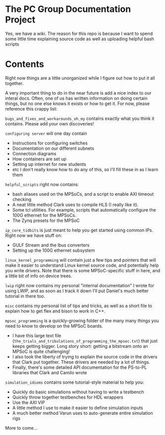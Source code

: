 # The PC Group Documentation Project

Yes, we have a wiki. The reason for this repo is because I want to spend some 
little time explaining source code as well as uploading helpful bash scripts

# Contents

Right now things are a little unorganized while I figure out how to put it all
together.

A very important thing to do in the near future is add a nice index to our 
interal docs. Often, one of us has written information on doing certain things, 
but no one else knows it exists or how to get it. For now, please reference 
this crappy list:

`bugs_and_fixes_and_workarounds_oh_my` contains exactly what you think it 
contains. Please add your own discoveries!

`configuring server` will one day contain 
 - Instructions for configuring switches
 - Documentation on our different subnets
 - Connection diagrams
 - How containers are set up
 - Setting up internet for new students
 - etc
I don't really know how to do any of this, so I'll fill these in as I learn them

`helpful_scripts` right now contains:
 - bash aliases used on the MPSoCs, and a script to enable AXI timeout checking
 - A neat little method Clark uses to compile HLS (I really like it). 
 - Some tcl utilities. For example, scripts that automatically configure the 
   100G ethernet for the MPSoCs.
 - The Zynq presets for the MPSoC

`ip_core_tidbits` is just meant to help you get started using common IPs. Right 
now we have stuff on:
 - GULF Stream and the lbus converters
 - Setting up the 100G ethernet subsystem

`linux_kernel_programming` will contain just a few tips and pointers that will 
make it easier to understand Linux kernel source code, and potentially help you 
write drivers. Note that there is some MPSoC-specific stuff in here, and a 
little bit of info on device trees.

`lwip` right now contains my personal "internal documentation" I wrote for using
LWIP, and as soon as I track it down I'll put Daniel's much better tutorial in 
there too.

`misc` contains my personal list of tips and tricks, as well as a short file to 
explain how to get flex and bison to work in C++.

`mpsoc_programming` is a quickly-growing folder of the many many things you 
need to know to develop on the MPSoC boards.
 - I have this large text file  (`the_trials_and_tribulations_of_programming_the_mpsoc.txt`) 
   that just keeps getting bigger. Long story short: getting a bitstream onto an
   MPSoC is quite challenging!
 - I also took the liberty of trying to explain the source code in the drivers
   that Clark put together. These drivers are needed by a lot of things.
 - Finally, there's some detailed API documentation for the PS-to-PL libraries 
   that Clark and Camilo wrote

`simulation_idioms` contains some tutorial-style material to help you:
 - Quickly do basic simulations without having to write a testbench
 - Quickly throw together testbenches for HDL wrappers 
 - Use the AXI VIP
 - A little method I use to make it easier to define simulation inputs
 - A much better method Varun uses to auto-generate entire simulation rigs
 
More to come...

